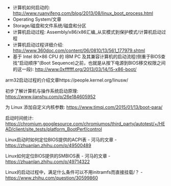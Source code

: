 - 计算机如何启动的: http://www.ruanyifeng.com/blog/2013/08/linux_boot_process.html
- Operating System/文章
- Storage/磁盘和文件系统/磁盘和分区
- 计算机启动过程: Assembly/x86/x86汇编_从实模式到保护模式/计算机启动过程
- 计算机启动过程详细介绍: http://www.360doc.com/content/06/0810/13/561_177979.shtml
- 基于 Intel 80×86 CPU 的 IBM PC 及其兼容计算机的启动流程(侧重于BIOS查找“启动顺序”(Boot Sequence)之前，也就是从按下电源到BIOS移交权限之间的这一段): http://www.0xffffff.org/2013/03/14/15-x86-boot/


arm32启动过程的介绍文章https://people.kernel.org/linusw/

初步了解计算机与操作系统启动原理: https://www.jianshu.com/p/26e184605952

为 Linux 添加自定义内核参数: https://www.timqi.com/2015/01/13/boot-para/

启动时间统计: https://chromium.googlesource.com/chromiumos/third_party/autotest/+/HEAD/client/site_tests/platform_BootPerf/control


Linux启动时如何定位BIOS提供的ACPI表 - 河马的文章 - https://zhuanlan.zhihu.com/p/49500489

Linux如何定位BIOS提供的SMBIOS表 - 河马的文章 - https://zhuanlan.zhihu.com/p/49714322

Linux的启动过程中，满足什么条件可以不用initramfs而直接挂载/？ - https://www.zhihu.com/question/30599860


